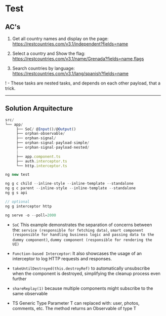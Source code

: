 # Test

## AC's

1.	Get all country names and display on the page: 
https://restcountries.com/v3.1/independent?fields=name

2.	Select a country and Show the flag: 
https://restcountries.com/v3.1/name/Grenada?fields=name,flags

3.	Search countries by language: 
https://restcountries.com/v3.1/lang/spanish?fields=name  


! - These tasks are nested tasks, and depends on each other payload, that a trick.

---

## Solution Arquitecture

```js
src/
└── app/
     ├── SoC/ @Input()/@Output()
     ├── orphan-observable/
     ├── orphan-signal/
     ├── orphan-signal-payload-simple/
     ├── orphan-signal-payload-nested/
     |
     ├── app.component.ts
     ├── auth.interceptor.ts
     └── http.interceptor.ts
```

```js
ng new test

ng g c child --inline-style --inline-template --standalone
ng g c parent --inline-style --inline-template --standalone
ng g s api

// optional
ng g interceptor http

ng serve -o --poll=2000
```

- `SoC`
This example demonstrates the separation of concerns between the: 
`service (responsible for fetching data)`, 
`smart component (responsible for handling business logic and passing data to the dummy component)`, 
`dummy component (responsible for rendering the UI)` 

- `Function-based Interceptor`: 
It also showcases the usage of an interceptor to log HTTP requests and responses.

- `takeUntilDestroyed(this.destroyRef)` to automatically unsubscribe when the component is destroyed, simplifying the cleanup process even further

- `shareReplay(1)` because multiple components might subscribe to the same observable

- TS Generic Type Parameter <T>
T can replaced with: user, photos, comments, etc. 
The method returns an Observable of type T

